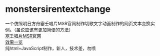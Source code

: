 # monstersirentextchange
一个仿照明日方舟塞壬唱片MSR官网制作切歌文字动画制作的网页文本变换实例。（虽说应该有更加简便的方法）<br>
<a href="https://monster-siren.hypergryph.com/about">塞壬唱片MSR官网</a><br>
<a href="https://colacat-mp3.github.io/monstersirentextchange">效果一览</a>
<br>纯html+JavaScript制作，新人，技术差，勿喷
